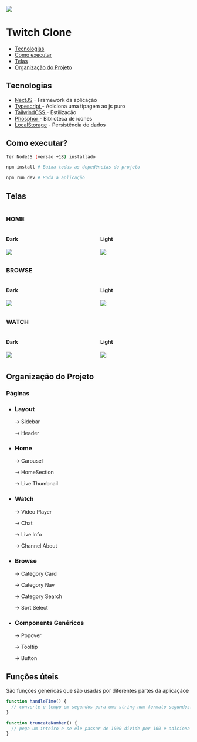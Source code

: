 <img src="https://cdn.pixabay.com/photo/2023/06/21/14/17/mountain-8079469_1280.jpg">
<h1>Twitch Clone</h1>

<ul>
    <li>
        <a href="#technologies">Tecnologias</a>
    </li>
    <li>
        <a href="#how_to_run">Como executar</a>
    </li>
     <li>
        <a href="#screenshots">Telas</a>
    </li>
    <li>
        <a href="#project_structure">Organização do Projeto</a>
    </li>
    
</ul>

<div>
<h2 id="technologies">Tecnologias</h2>
<ul>
    <li> <a href="https://nextjs.org">NextJS</a> - Framework da aplicação </li> 
    <li> <a 
            href="https://typescriptlang.org/docs/">
            Typescript
            </a> - Adiciona uma tipagem ao js puro</li>
    <li> <a 
        href="https://tailwindcss.com">
        TailwindCSS
        </a> - Estilização </li>
    <li> <a 
        href="https://phosphoricons.com">
        Phosphor
        </a> - Biblioteca de icones</li>
    <li> <a 
        href="https://phosphoricons.com">LocalStorage</a> - Persistência de dados</li>
</ul>
</div>

<div>
    <h2 id="how_to_run">Como executar?</h2>

```bash
Ter NodeJS (versão +18) installado
```
```bash
npm install # Baixa todas as depedências do projeto
```
```bash
npm run dev # Roda a aplicação
```

</div>

## Telas
<div style="display: flex; flex-direction: column; gap: 10px;">

<div>
    <h3>HOME</h3>
    <div style="display: grid; grid-template-columns: 1fr 1fr; gap: 10px; width: 100%;">
        <div style="display: flex; flex-direction: column;">
            <h4>Dark</h4>
            <img src="https://cdn.pixabay.com/photo/2023/06/21/14/17/mountain-8079469_1280.jpg">
        </div>
        <div style="display: flex; flex-direction: column;">
            <h4>Light</h4>
            <img src="https://cdn.pixabay.com/photo/2023/06/21/14/17/mountain-8079469_1280.jpg">
        </div >
    </div>
</div>

<div>
    <h3>BROWSE</h3>
    <div style="display: grid; grid-template-columns: 1fr 1fr; gap: 10px; width: 100%;">
        <div style="display: flex; flex-direction: column;">
            <h4>Dark</h4>
            <img src="https://cdn.pixabay.com/photo/2023/06/21/14/17/mountain-8079469_1280.jpg">
        </div>
        <div style="display: flex; flex-direction: column;">
            <h4>Light</h4>
            <img src="https://cdn.pixabay.com/photo/2023/06/21/14/17/mountain-8079469_1280.jpg">
        </div >
    </div>
</div>

<div>
    <h3>WATCH</h3>
    <div style="display: grid; grid-template-columns: 1fr 1fr; gap: 10px; width: 100%;">
        <div style="display: flex; flex-direction: column;">
            <h4>Dark</h4>
            <img src="https://cdn.pixabay.com/photo/2023/06/21/14/17/mountain-8079469_1280.jpg">
        </div>
        <div style="display: flex; flex-direction: column;">
            <h4>Light</h4>
            <img src="https://cdn.pixabay.com/photo/2023/06/21/14/17/mountain-8079469_1280.jpg">
        </div >
    </div>
</div>



<div>
<h2 id="project_structure">Organização do Projeto</h2>
<h3> Páginas </h3>
<ul>
    <li>
        <h3>Layout</h3>
        <p>-> Sidebar </p>
        <p>-> Header </p>
    </li>
    <li>
        <h3>Home</h3>
        <p>-> Carousel </p>
        <p>-> HomeSection </p>
        <p>-> Live Thumbnail </p>
    </li>
    <li>
        <h3>Watch</h3>
        <p>-> Video Player </p>
        <p>-> Chat </p>
        <p>-> Live Info </p>
        <p>-> Channel About </p>
    </li>
    <li>
        <h3>Browse</h3>
        <p>-> Category Card </p>
        <p>-> Category Nav </p>
        <p>-> Category Search</p
        <p>-> Sort Select</p>
    </li>
    <li>
        <h3>Components Genéricos</h3>
        <p>-> Popover </p>
        <p>-> Tooltip </p>
        <p>-> Button </p>
    </li>
</ul>
<h2>Funções úteis</h2>
<p>São funções genéricas que são usadas por diferentes partes da aplicaçãoe</p>

```js
function handleTime() {
  // converte o tempo em segundos para uma string num formato segundos:minutos:horas
}

function truncateNumber() {
  // pega um inteiro e se ele passar de 1000 divide por 100 e adiciona um k para simplificar o valor
}
```
</div>
